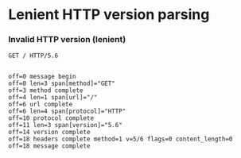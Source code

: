 Lenient HTTP version parsing
============================

### Invalid HTTP version (lenient)

<!-- meta={"type": "request-lenient-version"} -->
```http
GET / HTTP/5.6


```

```log
off=0 message begin
off=0 len=3 span[method]="GET"
off=3 method complete
off=4 len=1 span[url]="/"
off=6 url complete
off=6 len=4 span[protocol]="HTTP"
off=10 protocol complete
off=11 len=3 span[version]="5.6"
off=14 version complete
off=18 headers complete method=1 v=5/6 flags=0 content_length=0
off=18 message complete
```